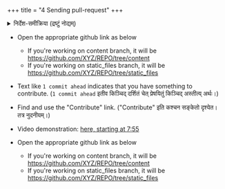 +++
title = "4 Sending pull-request"
+++

<details><summary>निर्देश-समीक्रिया (द्रष्टुं नोद्यम्)</summary>

- अधः _XYZ_ इति यद् अस्ति, तस्य स्थाने स्वीयं github-नाम प्रयुङ्क्ताम्। (Below, replace _'XYZ'_ with your github username.)
  - अथवैतत् प्रयुज्यतां यन्त्रम्: <input id="input_githubUserId" value="XYZ"></input><input id="input_repo" value="REPO"></input><button id="transformId" onclick="handleTransformIdBtnClick();">पाठम् परिवर्तय!!</button>
- Back to [Git workflow](/content/groups/dyuganga/projects/text/git-workflow/)
</details>

- Open the appropriate github link as below
  - If you're working on content branch, it will be https://github.com/XYZ/REPO/tree/content
  - If you're working on static_files branch, it will be https://github.com/XYZ/REPO/tree/static_files
- Text like `1 commit ahead` indicates that you have something to contribute. (`1 commit ahead` इतीव किञ्चिद् दर्शितं चेत् प्रेषयितुं किञ्चिद् अस्तीत्य् अर्थः।)
- Find and use the "Contribute" link. ("Contribute" इति कश्चन सङ्केतो दृश्येत। तत्र नुदनीयम्।)
- Video demonstration: [here, starting at 7:55](https://youtu.be/yKLyfqL0A4M?t=462)

- Open the appropriate github link as below
    - If you're working on content branch, it will be https://github.com/XYZ/REPO/tree/content
    - If you're working on static_files branch, it will be https://github.com/XYZ/REPO/tree/static_files

<script src="../contribution-page-customizer.js"></script>
